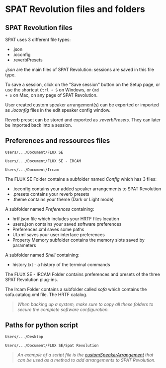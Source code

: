 # SPAT Revolution files and folders

## SPAT Revolution files

SPAT uses 3 different file types:

* .json
* .ioconfig
* .reverbPresets

*.json* are the main files of SPAT Revolution: sessions are saved in this file type.

To save a session, click on the "Save session" button on the Setup page, or use the shortcut <code>Ctrl + S</code> on Windows, or <code>Cmd + S</code> on Mac, on any page of SPAT Revolution.

User created custom speaker arrangement(s) can be exported or imported as *.ioconfig* files in the edit speaker config window.

Reverb preset can be stored and exported as *.reverbPresets.* They can later be imported back into a session.

## Preferences and ressources files

<code>Users/.../Document/FLUX SE</code>

<code>Users/.../Document/FLUX SE - IRCAM</code>

<code>Users/.../Document/Ircam</code>

The FLUX SE Folder contains a subfolder named *Config*  which has 3 files:  

* .ioconfig contains your added speaker arrangements to SPAT Revolution
* .presets contains your reverb presets
* .theme contains your theme (Dark or Light mode)

A subfolder named *Preferences* containing:

*  hrtf.json file which includes your HRTF files location
*  users.json contains your saved software preferences
*  Preferences.xml saves some paths
*  UI.xml saves your user interface preferences
*  Property Memory subfolder contains the memory slots saved by parameters

A subfolder named *Shell* containing:

*  history.txt - a history of the terminal commands

The FLUX SE - IRCAM Folder contains preferences and presets of the three SPAT Revolution plug-ins.

The Ircam Folder contains a subfolder called *sofa* which contains the sofa.catalog.xml file. The HRTF catalog.

> *When backing up a system, make sure to copy all these folders to secure the  complete software configuration.*

## Paths for python script

<code>Users/.../Desktop</code>

<code>Users/.../Document/FLUX SE/Spat Revolution</code>

> *An example of a script file is the [customSpeakerArrangement](https://public.3.basecamp.com/p/rQStK3igPkaXisYS4Gs5sJ2g/upload/download/customSpeakerArrangement.py?disposition=attachment) that can be used as a method to add arrangements to SPAT Revolution.*
